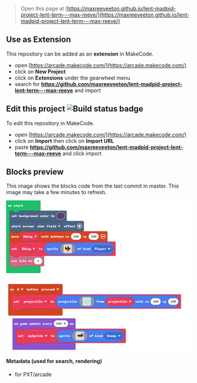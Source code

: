  


> Open this page at [https://maxreeveeton.github.io/lent-madpid-project-lent-term---max-reeve/](https://maxreeveeton.github.io/lent-madpid-project-lent-term---max-reeve/)

## Use as Extension

This repository can be added as an **extension** in MakeCode.

* open [https://arcade.makecode.com/](https://arcade.makecode.com/)
* click on **New Project**
* click on **Extensions** under the gearwheel menu
* search for **https://github.com/maxreeveeton/lent-madpid-project-lent-term---max-reeve** and import

## Edit this project ![Build status badge](https://github.com/maxreeveeton/lent-madpid-project-lent-term---max-reeve/workflows/MakeCode/badge.svg)

To edit this repository in MakeCode.

* open [https://arcade.makecode.com/](https://arcade.makecode.com/)
* click on **Import** then click on **Import URL**
* paste **https://github.com/maxreeveeton/lent-madpid-project-lent-term---max-reeve** and click import

## Blocks preview

This image shows the blocks code from the last commit in master.
This image may take a few minutes to refresh.

![A rendered view of the blocks](https://github.com/maxreeveeton/lent-madpid-project-lent-term---max-reeve/raw/master/.github/makecode/blocks.png)

#### Metadata (used for search, rendering)

* for PXT/arcade
<script src="https://makecode.com/gh-pages-embed.js"></script><script>makeCodeRender("{{ site.makecode.home_url }}", "{{ site.github.owner_name }}/{{ site.github.repository_name }}");</script>
